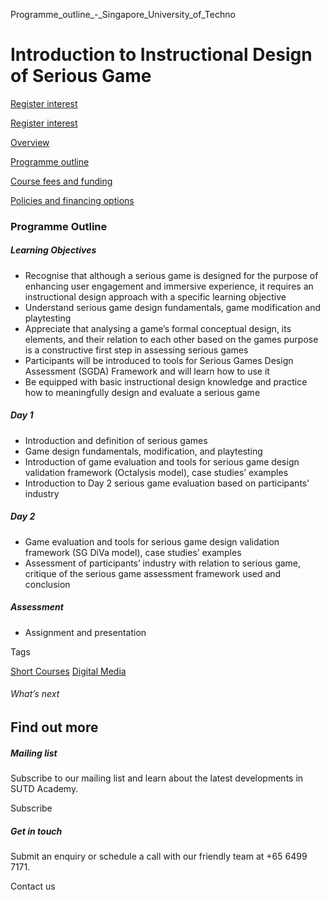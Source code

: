 Programme_outline_-_Singapore_University_of_Techno



Introduction to Instructional Design of Serious Game
====================================================

[Register interest](/admissions/academy/short-courses/short-courses-register-your-interest/?coursename=introduction-to-instructional-design-of-serious-game)

[Register interest](/admissions/academy/short-courses/short-courses-register-your-interest/?coursename=introduction-to-instructional-design-of-serious-game)

[Overview](/course/intro-instructional-design-of-serious-game/#tabs)

[Programme outline](/course/intro-instructional-design-of-serious-game/programme-outline/#tabs)

[Course fees and funding](/course/intro-instructional-design-of-serious-game/course-fees-and-funding/#tabs)

[Policies and financing options](/course/intro-instructional-design-of-serious-game/policies-and-financing-options/#tabs)

### Programme Outline

##### **Learning Objectives**

* Recognise that although a serious game is designed for the purpose of enhancing user engagement and immersive experience, it requires an instructional design approach with a specific learning objective
* Understand serious game design fundamentals, game modification and playtesting
* Appreciate that analysing a game’s formal conceptual design, its elements, and their relation to each other based on the games purpose is a constructive first step in assessing serious games
* Participants will be introduced to tools for Serious Games Design Assessment (SGDA) Framework and will learn how to use it
* Be equipped with basic instructional design knowledge and practice how to meaningfully design and evaluate a serious game

##### Day 1

* Introduction and definition of serious games
* Game design fundamentals, modification, and playtesting
* Introduction of game evaluation and tools for serious game design validation framework (Octalysis model), case studies’ examples
* Introduction to Day 2 serious game evaluation based on participants’ industry

##### Day 2

* Game evaluation and tools for serious game design validation framework (SG DiVa model), case studies’ examples
* Assessment of participants’ industry with relation to serious game, critique of the serious game assessment framework used and conclusion

##### Assessment

* Assignment and presentation

Tags

[Short Courses](/admissions/academy/courses-and-modules/?academy-type-course=780)
[Digital Media](/admissions/academy/courses-and-modules/?discipline=1711)

###### What’s next

Find out more
-------------

##### Mailing list

Subscribe to our mailing list and learn about the latest developments in SUTD Academy.

Subscribe

##### Get in touch

Submit an enquiry or schedule a call with our friendly team at +65 6499 7171.

Contact us

